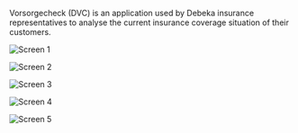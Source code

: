 Vorsorgecheck (DVC) is an application used by Debeka insurance representatives to analyse the current
insurance coverage situation of their customers.

![Screen 1](VorsorgeCheck1.png)

![Screen 2](VorsorgeCheck2.png)

![Screen 3](VorsorgeCheck3.png)

![Screen 4](VorsorgeCheck4.png)

![Screen 5](VorsorgeCheck5.png)
